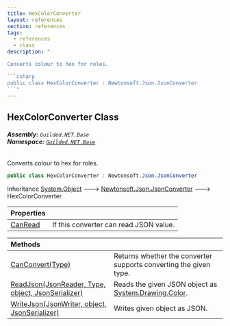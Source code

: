 ```yaml
---
title: HexColorConverter
layout: references
section: references
tags:
  - references
  - class
description: "

Converts colour to hex for roles.

```csharp
public class HexColorConverter : Newtonsoft.Json.JsonConverter
```"
---
```


## HexColorConverter Class
###### **Assembly:** `Guilded.NET.Base`<br/>**Namespace:** [`Guilded.NET.Base`](Guilded.NET.Base 'Guilded.NET.Base')

Converts colour to hex for roles.

```csharp
public class HexColorConverter : Newtonsoft.Json.JsonConverter
```

Inheritance [System.Object](https://docs.microsoft.com/en-us/dotnet/api/System.Object 'System.Object') &#129106; [Newtonsoft.Json.JsonConverter](https://docs.microsoft.com/en-us/dotnet/api/Newtonsoft.Json.JsonConverter 'Newtonsoft.Json.JsonConverter') &#129106; HexColorConverter

| Properties | |
| :--- | :--- |
| [CanRead](HexColorConverter.CanRead 'Guilded.NET.Base.HexColorConverter.CanRead') | If this converter can read JSON value. |

| Methods | |
| :--- | :--- |
| [CanConvert(Type)](HexColorConverter.CanConvert(Type) 'Guilded.NET.Base.HexColorConverter.CanConvert(System.Type)') | Returns whether the converter supports converting the given type. |
| [ReadJson(JsonReader, Type, object, JsonSerializer)](HexColorConverter.ReadJson(JsonReader,Type,object,JsonSerializer) 'Guilded.NET.Base.HexColorConverter.ReadJson(Newtonsoft.Json.JsonReader, System.Type, object, Newtonsoft.Json.JsonSerializer)') | Reads the given JSON object as [System.Drawing.Color](https://docs.microsoft.com/en-us/dotnet/api/System.Drawing.Color 'System.Drawing.Color'). |
| [WriteJson(JsonWriter, object, JsonSerializer)](HexColorConverter.WriteJson(JsonWriter,object,JsonSerializer) 'Guilded.NET.Base.HexColorConverter.WriteJson(Newtonsoft.Json.JsonWriter, object, Newtonsoft.Json.JsonSerializer)') | Writes given object as JSON. |
